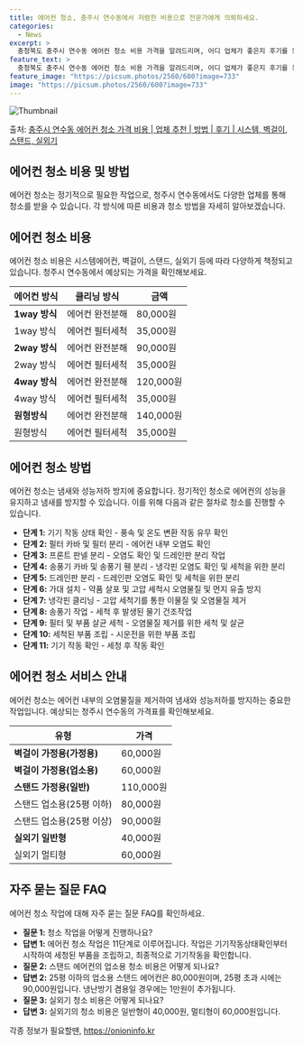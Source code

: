 ```yaml
---
title: 에어컨 청소, 충주시 연수동에서 저렴한 비용으로 전문가에게 의뢰하세요.
categories:
  - News
excerpt: >
  충청북도 충주시 연수동 에어컨 청소 비용 가격을 알려드리며, 어디 업체가 좋은지 후기를 통해 알아보겠습니다. 현재 글에서는 시스템, 벽걸이, 스탠드, 실외기 각각에 대해 청소 비용이 나와 있으니 참고하시면 되겠습니다. 에어컨 분해 청소 방법 보기 👈 클릭셀프 에어컨 청소 방법 보기👈 클릭충주시 연수동 에어컨 청소 비용시스템에어컨 방식클리닝방식금액1way 방식에어컨 완전분해80,000원1way 방식에어컨 필터세척35,000원2way 방식에어컨 완전분해90,000원2way 방식에어컨 필터세척35,000원4way 방식에어컨 완전분해120,000원4way 방식에어컨 필터세척35,000원원형방식에어컨 완전분해140,000원원형방식에어컨 필터세척35,000원에어컨 청소 견적 샘플 보기 👈 클릭에어컨 냄새의 원인에어..
feature_text: >
  충청북도 충주시 연수동 에어컨 청소 비용 가격을 알려드리며, 어디 업체가 좋은지 후기를 통해 알아보겠습니다. 현재 글에서는 시스템, 벽걸이, 스탠드, 실외기 각각에 대해 청소 비용이 나와 있으니 참고하시면 되겠습니다. 에어컨 분해 청소 방법 보기 👈 클릭셀프 에어컨 청소 방법 보기👈 클릭충주시 연수동 에어컨 청소 비용시스템에어컨 방식클리닝방식금액1way 방식에어컨 완전분해80,000원1way 방식에어컨 필터세척35,000원2way 방식에어컨 완전분해90,000원2way 방식에어컨 필터세척35,000원4way 방식에어컨 완전분해120,000원4way 방식에어컨 필터세척35,000원원형방식에어컨 완전분해140,000원원형방식에어컨 필터세척35,000원에어컨 청소 견적 샘플 보기 👈 클릭에어컨 냄새의 원인에어..
feature_image: "https://picsum.photos/2560/600?image=733"
image: "https://picsum.photos/2560/600?image=733"
---
```


![Thumbnail](https://img1.daumcdn.net/thumb/R800x0/?scode=mtistory2&fname=https%3A%2F%2Fblog.kakaocdn.net%2Fdn%2FcjRHGD%2FbtsHzroIqvk%2Fgd8doXPfjPvrxKklVzXKI0%2Fimg.webp)

<p>출처: <a href="https://onioninfo.kr/entry/%EC%B6%A9%EC%A3%BC%EC%8B%9C-%EC%97%B0%EC%88%98%EB%8F%99-%EC%97%90%EC%96%B4%EC%BB%A8-%EC%B2%AD%EC%86%8C-%EA%B0%80%EA%B2%A9-%EB%B9%84%EC%9A%A9-%EC%97%85%EC%B2%B4-%EC%B6%94%EC%B2%9C-%EB%B0%A9%EB%B2%95-%ED%9B%84%EA%B8%B0-%EC%8B%9C%EC%8A%A4%ED%85%9C-%EB%B2%BD%EA%B1%B8%EC%9D%B4-%EC%8A%A4%ED%83%A0%EB%93%9C-%EC%8B%A4%EC%99%B8%EA%B8%B0" rel="dofollow">충주시 연수동 에어컨 청소 가격 비용 | 업체 추천 | 방법 | 후기 | 시스템, 벽걸이, 스탠드, 실외기</a> </p>

## 에어컨 청소 비용 및 방법

에어컨 청소는 정기적으로 필요한 작업으로, 청주시 연수동에서도 다양한 업체를 통해 청소를 받을 수 있습니다. 각 방식에 따른 비용과 청소
방법을 자세히 알아보겠습니다.

## 에어컨 청소 비용

에어컨 청소 비용은 시스템에어컨, 벽걸이, 스탠드, 실외기 등에 따라 다양하게 책정되고 있습니다. 청주시 연수동에서 예상되는 가격을
확인해보세요.

에어컨 방식 | 클리닝 방식 | 금액  
---|---|---  
**1way 방식** | 에어컨 완전분해 | 80,000원  
1way 방식 | 에어컨 필터세척 | 35,000원  
**2way 방식** | 에어컨 완전분해 | 90,000원  
2way 방식 | 에어컨 필터세척 | 35,000원  
**4way 방식** | 에어컨 완전분해 | 120,000원  
4way 방식 | 에어컨 필터세척 | 35,000원  
**원형방식** | 에어컨 완전분해 | 140,000원  
원형방식 | 에어컨 필터세척 | 35,000원  
  
## 에어컨 청소 방법

에어컨 청소는 냄새와 성능저하 방지에 중요합니다. 정기적인 청소로 에어컨의 성능을 유지하고 냄새를 방지할 수 있습니다. 이를 위해 다음과
같은 절차로 청소를 진행할 수 있습니다.

  * **단계 1:** 기기 작동 상태 확인 - 풍속 및 온도 변환 작동 유무 확인
  * **단계 2:** 필터 카바 및 필터 분리 - 에어컨 내부 오염도 확인
  * **단계 3:** 프론트 판넬 분리 - 오염도 확인 및 드레인판 분리 작업
  * **단계 4:** 송풍기 카바 및 송풍기 휀 분리 - 냉각핀 오염도 확인 및 세척을 위한 분리
  * **단계 5:** 드레인판 분리 - 드레인판 오염도 확인 및 세척을 위한 분리
  * **단계 6:** 가대 설치 - 약품 살포 및 고압 세척시 오염물질 및 먼지 유출 방지
  * **단계 7:** 냉각핀 클리닝 - 고압 세척기를 통한 이물질 및 오염물질 제거
  * **단계 8:** 송풍기 작업 - 세척 후 발생된 물기 건조작업
  * **단계 9:** 필터 및 부품 살균 세척 - 오염물질 제거를 위한 세척 및 살균
  * **단계 10:** 세척된 부품 조립 - 시운전을 위한 부품 조립
  * **단계 11:** 기기 작동 확인 - 세청 후 작동 확인

## 에어컨 청소 서비스 안내

에어컨 청소는 에어컨 내부의 오염물질을 제거하여 냄새와 성능저하를 방지하는 중요한 작업입니다. 예상되는 청주시 연수동의 가격표를
확인해보세요.

유형 | 가격  
---|---  
**벽걸이 가정용(가정용)** | 60,000원  
**벽걸이 가정용(업소용)** | 60,000원  
**스탠드 가정용(일반)** | 110,000원  
스탠드 업소용(25평 이하) | 80,000원  
스탠드 업소용(25평 이상) | 90,000원  
**실외기 일반형** | 40,000원  
실외기 멀티형 | 60,000원  
  
## 자주 묻는 질문 FAQ

에어컨 청소 작업에 대해 자주 묻는 질문 FAQ를 확인하세요.

  * **질문 1:** 청소 작업을 어떻게 진행하나요?
  * **답변 1:** 에어컨 청소 작업은 11단계로 이루어집니다. 작업은 기기작동상태확인부터 시작하여 세청된 부품을 조립하고, 최종적으로 기기작동을 확인합니다.
  * **질문 2:** 스탠드 에어컨의 업소용 청소 비용은 어떻게 되나요?
  * **답변 2:** 25평 이하의 업소용 스탠드 에어컨은 80,000원이며, 25평 초과 시에는 90,000원입니다. 냉난방기 겸용일 경우에는 1만원이 추가됩니다.
  * **질문 3:** 실외기 청소 비용은 어떻게 되나요?
  * **답변 3:** 실외기의 청소 비용은 일반형이 40,000원, 멀티형이 60,000원입니다.



 

각종 정보가 필요할땐, <a href="https://onioninfo.kr" rel="dofollow">https://onioninfo.kr</a>


